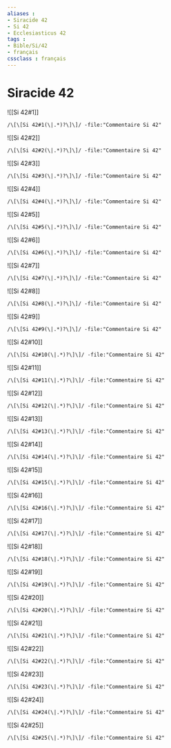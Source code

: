 ```yaml
---
aliases : 
- Siracide 42
- Si 42
- Ecclesiasticus 42
tags : 
- Bible/Si/42
- français
cssclass : français
---
```


# Siracide 42

![[Si 42#1]]

```query
/\[\[Si 42#1(\|.*)?\]\]/ -file:"Commentaire Si 42"
```

![[Si 42#2]]

```query
/\[\[Si 42#2(\|.*)?\]\]/ -file:"Commentaire Si 42"
```

![[Si 42#3]]

```query
/\[\[Si 42#3(\|.*)?\]\]/ -file:"Commentaire Si 42"
```

![[Si 42#4]]

```query
/\[\[Si 42#4(\|.*)?\]\]/ -file:"Commentaire Si 42"
```

![[Si 42#5]]

```query
/\[\[Si 42#5(\|.*)?\]\]/ -file:"Commentaire Si 42"
```

![[Si 42#6]]

```query
/\[\[Si 42#6(\|.*)?\]\]/ -file:"Commentaire Si 42"
```

![[Si 42#7]]

```query
/\[\[Si 42#7(\|.*)?\]\]/ -file:"Commentaire Si 42"
```

![[Si 42#8]]

```query
/\[\[Si 42#8(\|.*)?\]\]/ -file:"Commentaire Si 42"
```

![[Si 42#9]]

```query
/\[\[Si 42#9(\|.*)?\]\]/ -file:"Commentaire Si 42"
```

![[Si 42#10]]

```query
/\[\[Si 42#10(\|.*)?\]\]/ -file:"Commentaire Si 42"
```

![[Si 42#11]]

```query
/\[\[Si 42#11(\|.*)?\]\]/ -file:"Commentaire Si 42"
```

![[Si 42#12]]

```query
/\[\[Si 42#12(\|.*)?\]\]/ -file:"Commentaire Si 42"
```

![[Si 42#13]]

```query
/\[\[Si 42#13(\|.*)?\]\]/ -file:"Commentaire Si 42"
```

![[Si 42#14]]

```query
/\[\[Si 42#14(\|.*)?\]\]/ -file:"Commentaire Si 42"
```

![[Si 42#15]]

```query
/\[\[Si 42#15(\|.*)?\]\]/ -file:"Commentaire Si 42"
```

![[Si 42#16]]

```query
/\[\[Si 42#16(\|.*)?\]\]/ -file:"Commentaire Si 42"
```

![[Si 42#17]]

```query
/\[\[Si 42#17(\|.*)?\]\]/ -file:"Commentaire Si 42"
```

![[Si 42#18]]

```query
/\[\[Si 42#18(\|.*)?\]\]/ -file:"Commentaire Si 42"
```

![[Si 42#19]]

```query
/\[\[Si 42#19(\|.*)?\]\]/ -file:"Commentaire Si 42"
```

![[Si 42#20]]

```query
/\[\[Si 42#20(\|.*)?\]\]/ -file:"Commentaire Si 42"
```

![[Si 42#21]]

```query
/\[\[Si 42#21(\|.*)?\]\]/ -file:"Commentaire Si 42"
```

![[Si 42#22]]

```query
/\[\[Si 42#22(\|.*)?\]\]/ -file:"Commentaire Si 42"
```

![[Si 42#23]]

```query
/\[\[Si 42#23(\|.*)?\]\]/ -file:"Commentaire Si 42"
```

![[Si 42#24]]

```query
/\[\[Si 42#24(\|.*)?\]\]/ -file:"Commentaire Si 42"
```

![[Si 42#25]]

```query
/\[\[Si 42#25(\|.*)?\]\]/ -file:"Commentaire Si 42"
```

